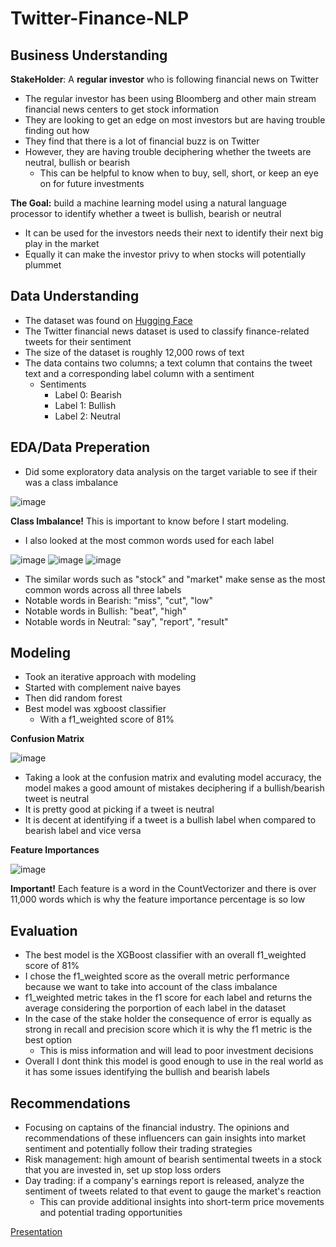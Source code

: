 # Twitter-Finance-NLP
## Business Understanding
**StakeHolder**: A **regular investor** who is following financial news on Twitter
- The regular investor has been using Bloomberg and other main stream financial news centers to get stock information
- They are looking to get an edge on most investors but are having trouble finding out how
- They find that there is a lot of financial buzz is on Twitter
- However, they are having trouble deciphering whether the tweets are neutral, bullish or bearish
    - This can be helpful to know when to buy, sell, short, or keep an eye on for future investments

**The Goal:** build a machine learning model using a natural language processor to identify whether a tweet is bullish, bearish or neutral
- It can be used for the investors needs  their next to identify their next big play in the market
- Equally it can make the investor privy to when stocks will potentially plummet

## Data Understanding
- The dataset was found on [Hugging Face](https://huggingface.co/datasets/zeroshot/twitter-financial-news-sentiment)
- The Twitter financial news dataset is used to classify finance-related tweets for their sentiment
- The size of the dataset is roughly 12,000 rows of text
- The data contains two columns; a text column that contains the tweet text and a corresponding label column with a sentiment
    - Sentiments
         - Label 0: Bearish
         - Label 1: Bullish
         - Label 2: Neutral

## EDA/Data Preperation

- Did some exploratory data analysis on the target variable to see if their was a class imbalance

![image](https://github.com/ddcots24/Twitter-Finance-NLP/assets/131708046/66e7e620-396f-4b0e-9153-ae48d53a427e)

**Class Imbalance!** This is important to know before I start modeling.


- I also looked at the most common words used for each label

![image](https://github.com/ddcots24/Twitter-Finance-NLP/assets/131708046/b30dba1b-83ee-42a2-a743-dfeddf6c06cc)
![image](https://github.com/ddcots24/Twitter-Finance-NLP/assets/131708046/d0ace2e3-e2c5-4309-ac7e-9e33ec0f95bb)
![image](https://github.com/ddcots24/Twitter-Finance-NLP/assets/131708046/e4904879-734b-41f3-865a-8ac8e4a68e67)

- The similar words such as "stock" and "market" make sense as the most common words across all three labels
- Notable words in Bearish: "miss", "cut", "low"
- Notable words in Bullish: "beat", "high"
- Notable words in Neutral: "say", "report", "result"

## Modeling

- Took an iterative approach with modeling
- Started with complement naive bayes
- Then did random forest
- Best model was xgboost classifier
    - With a f1_weighted score of 81%

**Confusion Matrix**

![image](https://github.com/ddcots24/Twitter-Finance-NLP/assets/131708046/dc8868bf-0183-4657-b66b-48d386147e05)

- Taking a look at the confusion matrix and evaluting model accuracy, the model makes a good amount of mistakes deciphering if a bullish/bearish tweet is neutral
- It is pretty good at picking if a tweet is neutral
- It is decent at identifying if a tweet is a bullish label when compared to bearish label and vice versa

**Feature Importances**

![image](https://github.com/ddcots24/Twitter-Finance-NLP/assets/131708046/14daad4c-783a-4bff-a449-8375653562c0)

**Important!** Each feature is a word in the CountVectorizer and there is over 11,000 words which is why the feature importance percentage is so low


## Evaluation

- The best model is the XGBoost classifier with an overall f1_weighted score of 81%
- I chose the f1_weighted score as the overall metric performance because we want to take into account of the class imbalance
- f1_weighted metric takes in the f1 score for each label and returns the average considering the porportion of each label in the dataset
- In the case of the stake holder the consequence of error is equally as strong in recall and precision score which it is why the f1 metric is the best option
    - This is miss information and will lead to poor investment decisions
- Overall I dont think this model is good enough to use in the real world as it has some issues identifying the bullish and bearish labels

## Recommendations

- Focusing on captains of the financial industry. The opinions and recommendations of these influencers can gain insights into market sentiment and potentially follow their trading strategies
- Risk management: high amount of bearish sentimental tweets in a stock that you are invested in, set up stop loss orders
- Day trading: if a company's earnings report is released, analyze the sentiment of tweets related to that event to gauge the market's reaction
    - This can provide additional insights into short-term price movements and potential trading opportunities
 

[Presentation](https://github.com/ddcots24/Twitter-Finance-NLP/blob/main/Financial%20Tweets%20NLP%20Presentation.pdf)
